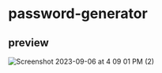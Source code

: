 # password-generator
## preview

![Screenshot 2023-09-06 at 4 09 01 PM (2)](https://github.com/BrianPizz/password-generator/assets/138056153/85cc9944-97bd-459d-b5b7-c61482843e8d)

